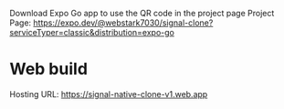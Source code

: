 Download Expo Go app to use the QR code in the project page
Project Page: https://expo.dev/@webstark7030/signal-clone?serviceTyper=classic&distribution=expo-go

#   Web build
Hosting URL: https://signal-native-clone-v1.web.app